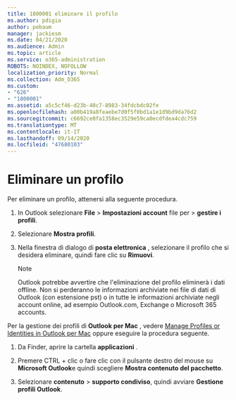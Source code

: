 ```yaml
---
title: 1800001 eliminare il profilo
ms.author: pdigia
author: pebaum
manager: jackiesm
ms.date: 04/21/2020
ms.audience: Admin
ms.topic: article
ms.service: o365-administration
ROBOTS: NOINDEX, NOFOLLOW
localization_priority: Normal
ms.collection: Adm_O365
ms.custom:
- "626"
- "1800001"
ms.assetid: a5c5cf46-d23b-40c7-8983-34fdcbdc02fe
ms.openlocfilehash: a00b419a8feaebe7d0f5f0bd1a1e1d9bd9da76d2
ms.sourcegitcommit: c6692ce0fa1358ec3529e59ca0ecdfdea4cdc759
ms.translationtype: MT
ms.contentlocale: it-IT
ms.lasthandoff: 09/14/2020
ms.locfileid: "47680103"
---
```

# <a name="delete-a-profile"></a>Eliminare un profilo

Per eliminare un profilo, attenersi alla seguente procedura.
  
1. In Outlook selezionare **File** \> **Impostazioni account** file per \> **gestire i profili**.

2. Selezionare **Mostra profili**.

3. Nella finestra di dialogo di **posta elettronica** , selezionare il profilo che si desidera eliminare, quindi fare clic su **Rimuovi**.

    > [!NOTE]
    > Outlook potrebbe avvertire che l'eliminazione del profilo eliminerà i dati offline. Non si perderanno le informazioni archiviate nei file di dati di Outlook (con estensione pst) o in tutte le informazioni archiviate negli account online, ad esempio Outlook.com, Exchange o Microsoft 365 accounts.
  
Per la gestione dei profili di **Outlook per Mac** , vedere [Manage Profiles or Identities in Outlook per Mac](https://support.office.com/article/fed2a955-74df-4a24-bef6-78a426958c4c.aspx) oppure eseguire la procedura seguente.
  
1. Da Finder, aprire la cartella **applicazioni** .

2. Premere CTRL + clic o fare clic con il pulsante destro del mouse su **Microsoft Outlook**e quindi scegliere **Mostra contenuto del pacchetto**.

3. Selezionare **contenuto** \> **supporto condiviso**, quindi avviare **Gestione profili Outlook**.
